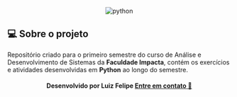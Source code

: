
<p  align="center">
<img  src="./img/python-logo.jpg"  alt="python"  />
</p>


## 💻 Sobre o projeto
Repositório criado para o primeiro semestre do curso de Análise e Desenvolvimento de Sistemas da **Faculdade Impacta**, contém os exercícios e atividades desenvolvidas em **Python** ao longo do semestre.
  


<h4  align=center>Desenvolvido por Luiz Felipe <a  href="https://www.linkedin.com/in/luiz-felipe-ferreira-de-moraes-967098121/">  <strong>Entre em contato</strong> 🖖 </a></a></h4>

